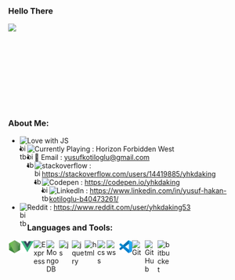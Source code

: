 ### Hello There

<img align="left" width="400" src="https://media.tenor.com/aRGcKj2V2eUAAAAd/obi-wan-star-wars.gif"> 
<br>
<br>
<br>
<br>
<br>
<br>
<br>
<br>
<br>
<br>

### About Me:

 * <img align="left" alt="bitb" width="15px" src="https://upload.wikimedia.org/wikipedia/commons/thumb/f/f1/Heart_coraz%C3%B3n.svg/800px-Heart_coraz%C3%B3n.svg.png" />Love with JS <br>
 * <img align="left" alt="bitb" width="15px" src="https://image.api.playstation.com/vulcan/ap/rnd/202107/3100/yIa8STLMmCyhj48fGDpaAuRM.jpg" /> Currently Playing : Horizon Forbidden West<br>
 * 📩 Email : yusufkotiloglu@gmail.com <br>
 * <img align="left" alt="bitb" width="15px" src="https://upload.wikimedia.org/wikipedia/commons/thumb/e/ef/Stack_Overflow_icon.svg/768px-Stack_Overflow_icon.svg.png" /> stackoverflow : https://stackoverflow.com/users/14419885/yhkdaking
 * <img align="left" alt="bitb" width="15px" src="https://assets.codepen.io/1584356/codepen.png" /> Codepen : https://codepen.io/yhkdaking
 * <img align="left" width="15px" src="https://play-lh.googleusercontent.com/kMofEFLjobZy_bCuaiDogzBcUT-dz3BBbOrIEjJ-hqOabjK8ieuevGe6wlTD15QzOqw"> LinkedIn : https://www.linkedin.com/in/yusuf-hakan-kotiloglu-b40473261/
 * <img align="left" alt="bitb" width="15px" src="https://www.redditinc.com/assets/images/site/reddit-logo.png" /> Reddit : https://www.reddit.com/user/yhkdaking53
 

### Languages and Tools:
<img align="left" alt="NodeJS" width="26px" src="https://raw.githubusercontent.com/github/explore/80688e429a7d4ef2fca1e82350fe8e3517d3494d/topics/nodejs/nodejs.png">

<img align="left" alt="Vue.js" width="26px" src="https://raw.githubusercontent.com/github/explore/80688e429a7d4ef2fca1e82350fe8e3517d3494d/topics/vue/vue.png">


<img align="left" alt="Express" width="26px" src="https://w7.pngwing.com/pngs/925/447/png-transparent-express-js-node-js-javascript-mongodb-node-js-text-trademark-logo.png">
<img align="left" alt="MongoDB" width="26px" src="https://res.cloudinary.com/crunchbase-production/image/upload/c_lpad,f_auto,q_auto:eco,dpr_1/erkxwhl1gd48xfhe2yld">

<img align="left" alt="js" width="26px" src="https://upload.wikimedia.org/wikipedia/commons/thumb/9/99/Unofficial_JavaScript_logo_2.svg/225px-Unofficial_JavaScript_logo_2.svg.png" />

<img align="left" alt="jquery" width="26px" src="https://thumbnail.imgbin.com/20/3/19/imgbin-jquery-web-development-ajax-event-php-ajax-3VsUk04FvFf0jvNPXUeACp0yG_t.jpg" />


<img align="left" alt="html" width="26px" src="https://upload.wikimedia.org/wikipedia/commons/thumb/6/61/HTML5_logo_and_wordmark.svg/768px-HTML5_logo_and_wordmark.svg.png" />

<img align="left" alt="css" width="19px" src="https://upload.wikimedia.org/wikipedia/commons/thumb/d/d5/CSS3_logo_and_wordmark.svg/1200px-CSS3_logo_and_wordmark.svg.png" />

<img align="left" alt="ws" width="26px" src="https://upload.wikimedia.org/wikipedia/commons/thumb/c/c0/WebStorm_Icon.svg/1200px-WebStorm_Icon.svg.png" />

<img align="left" alt="Visual Studio Code" width="26px" src="https://raw.githubusercontent.com/github/explore/80688e429a7d4ef2fca1e82350fe8e3517d3494d/topics/visual-studio-code/visual-studio-code.png" />

<img align="left" alt="Git" width="26px" src="https://img.icons8.com/color/48/000000/git.png" />

<img align="left" alt="GitHub" width="26px" src="https://e7.pngegg.com/pngimages/914/758/png-clipart-computer-icons-logo-github-github-logo-logo-computer-program-thumbnail.png" />
<img align="left" alt="bitbucket" width="26px" src="https://encrypted-tbn0.gstatic.com/images?q=tbn:ANd9GcSRSOEhLaqavw-LU36V1P2mEnPjPIyDwkHUojjhaVUg&s" />
<br />
<br />

    

